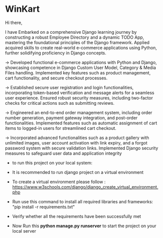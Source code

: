 # WinKart

Hi there,

I have Embarked on a comprehensive Django learning journey by constructing a robust Employee Directory and a dynamic TODO App, mastering the foundational principles of the Django framework. 
Applied acquired skills to create real-world e-commerce applications using Python, further solidifying proficiency in Django concepts.

-> Developed functional e-commerce applications with Python and Django, showcasing competence in Django Custom User Model, Category & Media Files handling.
Implemented key features such as product management, cart functionality, and secure checkout processes.

-> Established secure user registration and login functionalities, incorporating token-based verification and message alerts for a seamless user experience.
Ensured robust security measures, including two-factor checks for critical actions such as submitting reviews.

-> Engineered an end-to-end order management system, including order number generation, payment gateway integration, and post-order functionalities.
Implemented features such as automatic assignment of cart items to logged-in users for streamlined cart checkout.

-> Incorporated advanced functionalities such as a product gallery with unlimited images, user account activation with link expiry, and a forgot password system with secure validation links.
Implemented Django security measures to safeguard user data and application integrity

* to run this project on your local system:
* It is recommended to run django project on a virtual environment
* To create a virtual environment please follow : https://www.w3schools.com/django/django_create_virtual_environment.php

* Run use this command to install all required libraries and frameworks: "pip install -r requirements.txt"
* Verify whether all the requirements have been successfully met

* Now Run this **python manage.py runserver** to start the project on your local server
